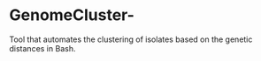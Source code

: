 # GenomeCluster-
Tool that automates the clustering of isolates based on the genetic distances in Bash.
